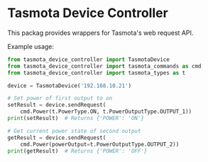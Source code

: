 #  Tasmota Device Controller

This packag provides wrappers for Tasmota's web request API.

Example usage:

```py
from tasmota_device_controller import TasmotaDevice
from tasmota_device_controller import tasmota_commands as cmd
from tasmota_device_controller import tasmota_types as t

device = TasmotaDevice('192.168.10.21')

# Set power of first output to on
setResult = device.sendRequest(
    cmd.Power(t.PowerType.ON, t.PowerOutputType.OUTPUT_1))
print(setResult)  # Returns {'POWER': 'ON'}

# Get current power state of second output
getResult = device.sendRequest(
    cmd.Power(powerOutput=t.PowerOutputType.OUTPUT_2))
print(getResult)  # Returns {'POWER': 'OFF'}

```